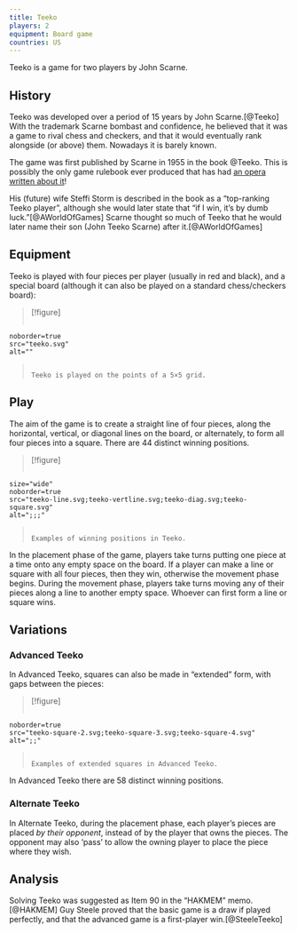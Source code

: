 ```yaml
---
title: Teeko
players: 2
equipment: Board game
countries: US
---
```


<p class="lead">Teeko is a game for two players by John Scarne.</p>

## History

Teeko was developed over a period of 15 years by John Scarne.[@Teeko] With the
trademark Scarne bombast and confidence, he believed that it was a game to rival
chess and checkers, and that it would eventually rank alongside (or above) them.
Nowadays it is barely known.

The game was first published by Scarne in 1955 in the book @Teeko. This is
possibly the only game rulebook ever produced that has had [an opera written
about it](https://www.quinapalus.com/musical.html)!

His (future) wife Steffi Storm is described in the book as a “top-ranking Teeko
player”, although she would later state that “if I win, it’s by dumb
luck.”[@AWorldOfGames] Scarne thought so much of Teeko that he would later name
their son (John Teeko Scarne) after it.[@AWorldOfGames]

## Equipment

Teeko is played with four pieces per player (usually in red and black), and a
special board (although it can also be played on a standard chess/checkers
board):

> [!figure]
>
> ```yaml
> 
    noborder=true
    src="teeko.svg"
    alt=""
> ```
>
> Teeko is played on the points of a 5×5 grid.

## Play

The aim of the game is to create a straight line of four pieces, along the
horizontal, vertical, or diagonal lines on the board, or alternately, to form
all four pieces into a square. There are 44 distinct winning positions.

> [!figure]
>
> ```yaml
> 
    size="wide"
    noborder=true
    src="teeko-line.svg;teeko-vertline.svg;teeko-diag.svg;teeko-square.svg"
    alt=";;;" 
> ```
>
> Examples of winning positions in Teeko.


In the placement phase of the game, players take turns putting one piece at a
time onto any empty space on the board. If a player can make a line or square
with all four pieces, then they win, otherwise the movement phase begins. During
the movement phase, players take turns moving any of their pieces along a line
to another empty space. Whoever can first form a line or square wins.

## Variations

### Advanced Teeko

In Advanced Teeko, squares can also be made in “extended” form, with gaps between the pieces:

> [!figure]
>
> ```yaml
> 
    noborder=true
    src="teeko-square-2.svg;teeko-square-3.svg;teeko-square-4.svg"
    alt=";;" 
> ```
>
> Examples of extended squares in Advanced Teeko.


In Advanced Teeko there are 58 distinct winning positions.

### Alternate Teeko

In Alternate Teeko, during the placement phase, each player’s pieces are placed
*by their opponent*, instead of by the player that owns the pieces. The
opponent may also ‘pass’ to allow the owning player to place the piece where
they wish.

## Analysis

Solving Teeko was suggested as Item 90 in the “HAKMEM” memo.[@HAKMEM] Guy Steele
proved that the basic game is a draw if played perfectly, and that the advanced
game is a first-player win.[@SteeleTeeko]
